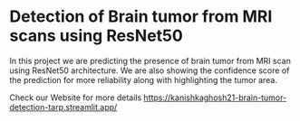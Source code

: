 # Detection of Brain tumor from MRI scans using ResNet50 

In this project we are predicting the presence of brain tumor from MRI scan using ResNet50 architecture.
We are also showing the confidence score of the prediction for more reliability along with highlighting the tumor area.

Check our Website for more details
https://kanishkaghosh21-brain-tumor-detection-tarp.streamlit.app/
